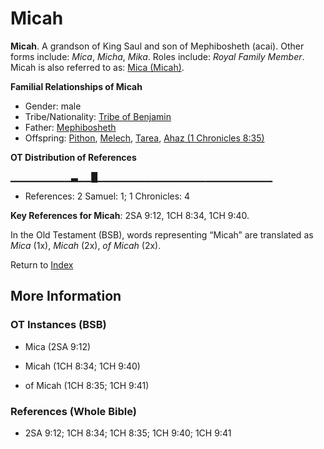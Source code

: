 # Micah
**Micah**. 
A grandson of King Saul and son of Mephibosheth (acai). 
Other forms include: 
*Mica*, *Micha*, *Mika*. 
Roles include: 
_Royal Family Member_. 
Micah is also referred to as: 
[Mica (Micah)](Mica.4.md). 




**Familial Relationships of Micah**


* Gender: male
* Tribe/Nationality: [Tribe of Benjamin](../../../groups/md/acai/Benjamin.md)
* Father: [Mephibosheth](Mephibosheth.md)
* Offspring: [Pithon](Pithon.md), [Melech](Melech.md), [Tarea](Tarea.md), [Ahaz (1 Chronicles 8:35)](Ahaz.2.md)


**OT Distribution of References**

▁▁▁▁▁▁▁▁▁▃▁▁█▁▁▁▁▁▁▁▁▁▁▁▁▁▁▁▁▁▁▁▁▁▁▁▁▁▁
* References: 2 Samuel: 1; 1 Chronicles: 4



**Key References for Micah**: 
2SA 9:12, 1CH 8:34, 1CH 9:40. 


In the Old Testament (BSB), words representing “Micah” are translated as 
*Mica* (1x), *Micah* (2x), *of Micah* (2x). 




Return to [Index](00-Index.md)

## More Information

### OT Instances (BSB)

* Mica (2SA 9:12)

* Micah (1CH 8:34; 1CH 9:40)

* of Micah (1CH 8:35; 1CH 9:41)



### References (Whole Bible)

* 2SA 9:12; 1CH 8:34; 1CH 8:35; 1CH 9:40; 1CH 9:41



